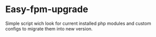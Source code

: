 # Easy-fpm-upgrade
Simple script wich look for current installed php modules and custom configs to migrate them into new version.
